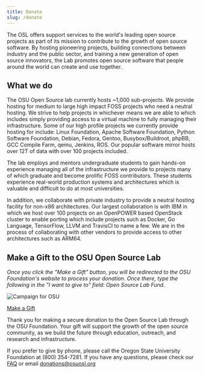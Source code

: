 ```yaml
---
title: Donate
slug: /donate
---
```


The OSL offers support services to the world's leading open source projects as part of its mission to contribute to the
growth of open source software. By hosting pioneering projects, building connections between industry and the public
sector, and training a new generation of open source innovators, the Lab promotes open source software that people
around the world can create and use together.

What we do
----------

The OSU Open Source lab currently hosts ~1,000 sub-projects. We provide hosting for medium to large high impact FOSS
projects who need a neutral hosting. We strive to help projects in whichever means we are able to which includes simply
providing access to a virtual machine to fully managing their infrastructure.  Some of our high profile projects we
currently provide hosting for include: Linux Foundation, Apache Software Foundation, Python Software Foundation,
Debian, Fedora, Gentoo, Busybox/Buildroot, phpBB, GCC Compile Farm, qemu, Jenkins, ROS. Our popular software mirror
hosts over 12T of data with over 100 projects included.

The lab employs and mentors undergraduate students to gain hands-on experience managing all of the infrastructure we
provide to projects many of which graduate and become prolific FOSS contributors. These students experience real-world
production systems and architectures which is valuable and difficult to do at most universities.

In addition, we collaborate with private industry to provide a neutral hosting facility for non-x86 architectures. Our
largest collaboration is with IBM in which we host over 100 projects on an OpenPOWER based OpenStack cluster to enable
porting which include projects such as Docker, Go Language, TensorFlow, LLVM and TravisCI to name a few. We are in the
process of collaborating with other vendors to provide access to other architectures such as ARM64.

Make a Gift to the OSU Open Source Lab
--------------------------------------

*Once you click the "Make a Gift" button, you will be redirected to the OSU Foundation's website to process your
donation. Once there, type the following in the "I want to give to" field: Open Source Lab Fund.*

![Campaign for OSU](/images/grey-campaign.png#right)

[Make a Gift](https://give.fororegonstate.org/PL1Uv3Fkug)

Thank you for making a secure donation to the Open Source Lab through the OSU Foundation. Your gift will support the
growth of the open source community, as we build the future through education, outreach, and research and
infrastructure.

If you prefer to give by phone, please call the Oregon State University Foundation at (800) 354-7281. If you have any
questions, please check our [FAQ](/donate/faq) or email donations@osuosl.org